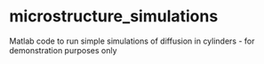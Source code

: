 # microstructure_simulations
Matlab code to run simple simulations of diffusion in cylinders - for demonstration purposes only
